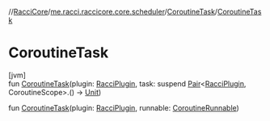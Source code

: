 //[RacciCore](../../../index.md)/[me.racci.raccicore.core.scheduler](../index.md)/[CoroutineTask](index.md)/[CoroutineTask](-coroutine-task.md)

# CoroutineTask

[jvm]\
fun [CoroutineTask](-coroutine-task.md)(plugin: [RacciPlugin](../../me.racci.raccicore/-racci-plugin/index.md), task: suspend [Pair](https://kotlinlang.org/api/latest/jvm/stdlib/kotlin/-pair/index.html)&lt;[RacciPlugin](../../me.racci.raccicore/-racci-plugin/index.md), CoroutineScope&gt;.() -&gt; [Unit](https://kotlinlang.org/api/latest/jvm/stdlib/kotlin/-unit/index.html))

fun [CoroutineTask](-coroutine-task.md)(plugin: [RacciPlugin](../../me.racci.raccicore/-racci-plugin/index.md), runnable: [CoroutineRunnable](../-coroutine-runnable/index.md))
